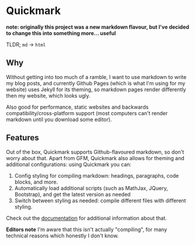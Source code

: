 # Quickmark

**note: originally this project was a new markdown flavour, but I've decided to change this into something more... useful**

TLDR; `md` -> `html`

## Why

Without getting into too much of a ramble, I want to use markdown to write my blog posts, and currently Github Pages (which is what I'm using for my website) uses Jekyll for its theming, so markdown pages render differently then my website, which looks ugly.

Also good for performance, static websites and backwards compatibility/cross-platform support (most computers can't render markdown until you download some editor).

## Features

Out of the box, Quickmark supports Github-flavoured markdown, so don't worry about that. Apart from GFM, Quickmark also allows for theming and additional configurations: using Quickmark you can:

1. Config styling for compiling markdown: headings, paragraphs, code blocks, and more.
2. Automatically load additional scripts (such as MathJax, JQuery, Bootstrap), and get the latest version as needed
3. Switch between styling as needed: compile different files with different styling.

Check out the [documentation](docs.md) for additional information about that.

**Editors note** I'm aware that this isn't actually "compiling", for many technical reasons which honestly I don't know.
